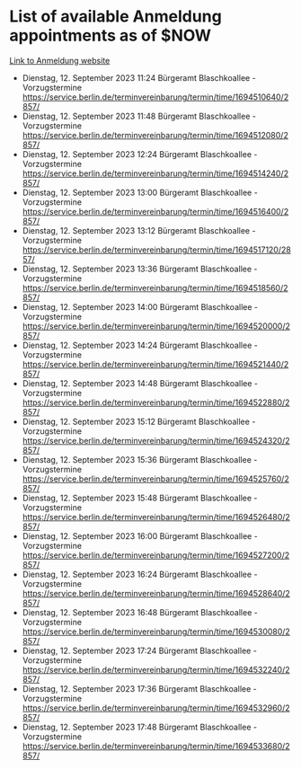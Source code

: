 # List of available Anmeldung appointments as of $NOW
[Link to Anmeldung website](https://service.berlin.de/terminvereinbarung/termin/tag.php?termin=1&anliegen[]=120686&dienstleisterlist=122210,122217,327316,122219,327312,122227,327314,122231,327346,122243,327348,122254,122252,329742,122260,329745,122262,329748,122271,327278,122273,327274,122277,327276,330436,122280,327294,122282,327290,122284,327292,122291,327270,122285,327266,122286,327264,122296,327268,150230,329760,122297,327286,122294,327284,122312,329763,122314,329775,122304,327330,122311,327334,122309,327332,317869,122281,327352,122279,329772,122283,122276,327324,122274,327326,122267,329766,122246,327318,122251,327320,122257,327322,122208,327298,122226,327300&herkunft=http%3A%2F%2Fservice.berlin.de%2Fdienstleistung%2F120686%2F)
- Dienstag, 12. September 2023 11:24 Bürgeramt Blaschkoallee - Vorzugstermine https://service.berlin.de/terminvereinbarung/termin/time/1694510640/2857/
- Dienstag, 12. September 2023 11:48 Bürgeramt Blaschkoallee - Vorzugstermine https://service.berlin.de/terminvereinbarung/termin/time/1694512080/2857/
- Dienstag, 12. September 2023 12:24 Bürgeramt Blaschkoallee - Vorzugstermine https://service.berlin.de/terminvereinbarung/termin/time/1694514240/2857/
- Dienstag, 12. September 2023 13:00 Bürgeramt Blaschkoallee - Vorzugstermine https://service.berlin.de/terminvereinbarung/termin/time/1694516400/2857/
- Dienstag, 12. September 2023 13:12 Bürgeramt Blaschkoallee - Vorzugstermine https://service.berlin.de/terminvereinbarung/termin/time/1694517120/2857/
- Dienstag, 12. September 2023 13:36 Bürgeramt Blaschkoallee - Vorzugstermine https://service.berlin.de/terminvereinbarung/termin/time/1694518560/2857/
- Dienstag, 12. September 2023 14:00 Bürgeramt Blaschkoallee - Vorzugstermine https://service.berlin.de/terminvereinbarung/termin/time/1694520000/2857/
- Dienstag, 12. September 2023 14:24 Bürgeramt Blaschkoallee - Vorzugstermine https://service.berlin.de/terminvereinbarung/termin/time/1694521440/2857/
- Dienstag, 12. September 2023 14:48 Bürgeramt Blaschkoallee - Vorzugstermine https://service.berlin.de/terminvereinbarung/termin/time/1694522880/2857/
- Dienstag, 12. September 2023 15:12 Bürgeramt Blaschkoallee - Vorzugstermine https://service.berlin.de/terminvereinbarung/termin/time/1694524320/2857/
- Dienstag, 12. September 2023 15:36 Bürgeramt Blaschkoallee - Vorzugstermine https://service.berlin.de/terminvereinbarung/termin/time/1694525760/2857/
- Dienstag, 12. September 2023 15:48 Bürgeramt Blaschkoallee - Vorzugstermine https://service.berlin.de/terminvereinbarung/termin/time/1694526480/2857/
- Dienstag, 12. September 2023 16:00 Bürgeramt Blaschkoallee - Vorzugstermine https://service.berlin.de/terminvereinbarung/termin/time/1694527200/2857/
- Dienstag, 12. September 2023 16:24 Bürgeramt Blaschkoallee - Vorzugstermine https://service.berlin.de/terminvereinbarung/termin/time/1694528640/2857/
- Dienstag, 12. September 2023 16:48 Bürgeramt Blaschkoallee - Vorzugstermine https://service.berlin.de/terminvereinbarung/termin/time/1694530080/2857/
- Dienstag, 12. September 2023 17:24 Bürgeramt Blaschkoallee - Vorzugstermine https://service.berlin.de/terminvereinbarung/termin/time/1694532240/2857/
- Dienstag, 12. September 2023 17:36 Bürgeramt Blaschkoallee - Vorzugstermine https://service.berlin.de/terminvereinbarung/termin/time/1694532960/2857/
- Dienstag, 12. September 2023 17:48 Bürgeramt Blaschkoallee - Vorzugstermine https://service.berlin.de/terminvereinbarung/termin/time/1694533680/2857/
